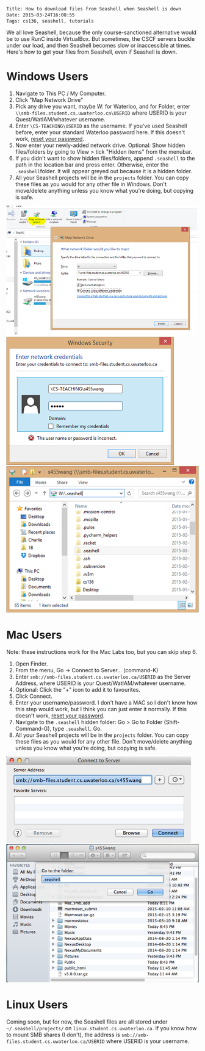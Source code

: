     Title: How to download files from Seashell when Seashell is down
    Date: 2015-03-24T16:08:55
    Tags: cs136, seashell, tutorials

We all love Seashell, because the only course-sanctioned alternative would be to use RunC inside VirtualBox. But sometimes, the CSCF servers buckle under our load, and then Seashell becomes slow or inaccessible at times. Here's how to get your files from Seashell, even if Seashell is down.
<!-- more -->
Windows Users
=============

1. Navigate to This PC / My Computer.
2. Click "Map Network Drive"
3. Pick any drive you want, maybe W: for Waterloo, and for Folder, enter `\\smb-files.student.cs.uwaterloo.ca\USERID` where USERID is your Quest/WatIAM/whatever username.
4. Enter `\CS-TEACHING\USERID` as the username. If you've used Seashell before, enter your standard Waterloo password here. If this doesn't work, [reset your password](https://www.student.cs.uwaterloo.ca/password/).
5. Now enter your newly-added network drive. Optional: Show hidden files/folders by going to View > tick "Hidden items" from the menubar.
6. If you didn't want to show hidden files/folders, append `.seashell` to the path in the location bar and press enter. Otherwise, enter the `.seashell`folder. It will appear greyed out because it is a hidden folder.
7. All your Seashell projects will be in the `projects` folder. You can copy these files as you would for any other file in Windows. Don't move/delete anything unless you know what you're doing, but copying is safe.

<a href="/img/pub/windows_network_drive_.png"><img src="/img/pub/windows_network_drive_.png" alt="Screenshot of This PC / My Computer" style="width: 500px;" /></a>
![](/img/pub/windows_logon.png)
![](/img/pub/windows_seashell_folder.png)

Mac Users
=========

Note: these instructions work for the Mac Labs too, but you can skip step 6.

1. Open Finder.
2. From the menu, Go -> Connect to Server... (command-K)
3. Enter ``smb://smb-files.student.cs.uwaterloo.ca/USERID`` as the Server Address, where USERID is your Quest/WatIAM/whatever username.
4. Optional: Click the "+" icon to add it to favourites.
5. Click Connect.
6. Enter your username/password. I don't have a MAC so I don't know how this step would work, but I think you can just enter it normally. If this doesn't work, [reset your password](https://www.student.cs.uwaterloo.ca/password/).
6. Navigate to the  `.seashell` hidden folder: Go > Go to Folder (Shift-Command-G), type `.seashell`. Go.
7. All your Seashell projects will be in the `projects` folder. You can copy these files as you would for any other file. Don't move/delete anything unless you know what you're doing, but copying is safe.

![](/img/pub/Mac_smb_add.png)
![](/img/pub/Mac_finder_goto_seashell.png)

Linux Users
===========

Coming soon, but for now, the Seashell files are all stored under `~/.seashell/projects/` on `linux.student.cs.uwaterloo.ca`. If you know how to mount SMB shares (I don't), the address is `smb://smb-files.student.cs.uwaterloo.ca/USERID` where USERID is your username.